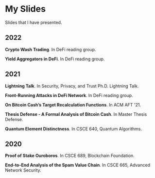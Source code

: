 # My Slides

Slides that I  have presented.

## 2022

**Crypto Wash Trading**. In DeFi reading group.

**Yield Aggregators in DeFi**. In DeFi reading group.

## 2021

**Lightning Talk**. In Security, Privacy, and Trust Ph.D. Lightning Talk.

**Front-Running Attacks in DeFi Network**. In DeFi reading group.

**On Bitcoin Cash’s Target Recalculation Functions**. In ACM AFT '21.

**Thesis Defense - A Formal Analysis of Bitcoin Cash**. In Master Thesis Defense.

**Quantum Element Distinctness**. In CSCE 640, Quantum Algorithms.

## 2020

**Proof of Stake Ouroboros**. In CSCE 689, Blockchain Foundation.

**End-to-End Analysis of the Spam Value Chain**. In CSCE 665, Advanced Network Security.
